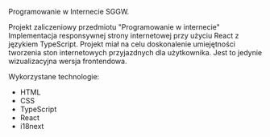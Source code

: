Programowanie w Internecie SGGW.

Projekt zaliczeniowy przedmiotu "Programowanie w internecie" 
Implementacja responsywnej strony internetowej przy użyciu React z językiem TypeScript. Projekt miał na celu
doskonalenie umiejętności tworzenia ston internetowych przyjazdnych dla użytkownika. Jest to jedynie wizualizacyjna
wersja frontendowa.

Wykorzystane technologie:
- HTML
- CSS
- TypeScript
- React
- i18next
